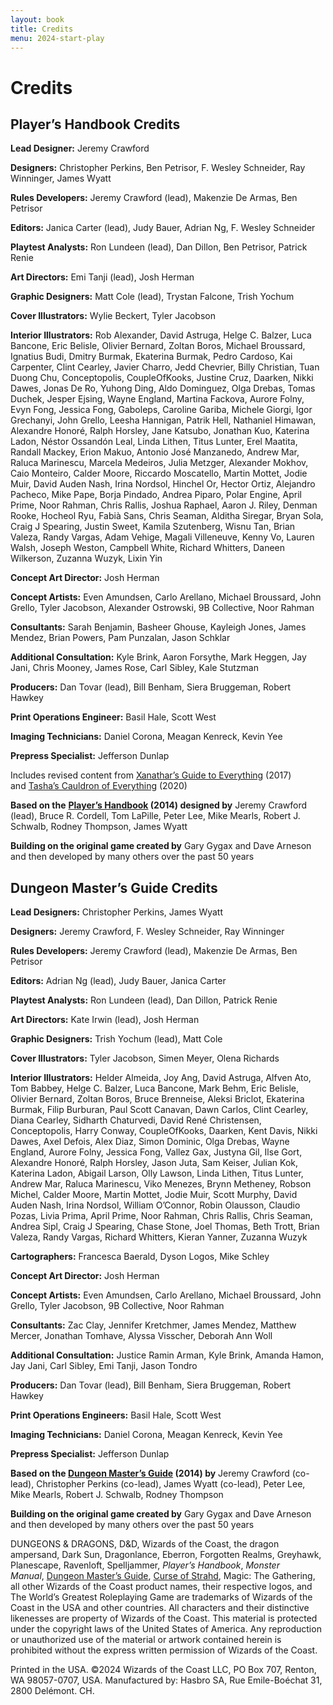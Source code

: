 ```yaml
---
layout: book
title: Credits
menu: 2024-start-play
---
```


# Credits

## [](https://www.dndbeyond.com/sources/dnd/free-rules/credits#PlayersHandbookCredits)Player’s Handbook Credits

**Lead Designer:** Jeremy Crawford

**Designers:** Christopher Perkins, Ben Petrisor, F. Wesley Schneider, Ray Winninger, James Wyatt

**Rules Developers:** Jeremy Crawford (lead), Makenzie De Armas, Ben Petrisor

**Editors:** Janica Carter (lead), Judy Bauer, Adrian Ng, F. Wesley Schneider

**Playtest Analysts:** Ron Lundeen (lead), Dan Dillon, Ben Petrisor, Patrick Renie

**Art Directors:** Emi Tanji (lead), Josh Herman

**Graphic Designers:** Matt Cole (lead), Trystan Falcone, Trish Yochum

**Cover Illustrators:** Wylie Beckert, Tyler Jacobson

**Interior Illustrators:** Rob Alexander, David Astruga, Helge C. Balzer, Luca Bancone, Eric Belisle, Olivier Bernard, Zoltan Boros, Michael Broussard, Ignatius Budi, Dmitry Burmak, Ekaterina Burmak, Pedro Cardoso, Kai Carpenter, Clint Cearley, Javier Charro, Jedd Chevrier, Billy Christian, Tuan Duong Chu, Conceptopolis, CoupleOfKooks, Justine Cruz, Daarken, Nikki Dawes, Jonas De Ro, Yuhong Ding, Aldo Dominguez, Olga Drebas, Tomas Duchek, Jesper Ejsing, Wayne England, Martina Fackova, Aurore Folny, Evyn Fong, Jessica Fong, Gaboleps, Caroline Gariba, Michele Giorgi, Igor Grechanyi, John Grello, Leesha Hannigan, Patrik Hell, Nathaniel Himawan, Alexandre Honoré, Ralph Horsley, Jane Katsubo, Jonathan Kuo, Katerina Ladon, Néstor Ossandón Leal, Linda Lithen, Titus Lunter, Erel Maatita, Randall Mackey, Erion Makuo, Antonio José Manzanedo, Andrew Mar, Raluca Marinescu, Marcela Medeiros, Julia Metzger, Alexander Mokhov, Caio Monteiro, Calder Moore, Riccardo Moscatello, Martin Mottet, Jodie Muir, David Auden Nash, Irina Nordsol, Hinchel Or, Hector Ortiz, Alejandro Pacheco, Mike Pape, Borja Pindado, Andrea Piparo, Polar Engine, April Prime, Noor Rahman, Chris Rallis, Joshua Raphael, Aaron J. Riley, Denman Rooke, Hocheol Ryu, Fabià Sans, Chris Seaman, Alditha Siregar, Bryan Sola, Craig J Spearing, Justin Sweet, Kamila Szutenberg, Wisnu Tan, Brian Valeza, Randy Vargas, Adam Vehige, Magali Villeneuve, Kenny Vo, Lauren Walsh, Joseph Weston, Campbell White, Richard Whitters, Daneen Wilkerson, Zuzanna Wuzyk, Lixin Yin

**Concept Art Director:** Josh Herman

**Concept Artists:** Even Amundsen, Carlo Arellano, Michael Broussard, John Grello, Tyler Jacobson, Alexander Ostrowski, 9B Collective, Noor Rahman

  
  

**Consultants:** Sarah Benjamin, Basheer Ghouse, Kayleigh Jones, James Mendez, Brian Powers, Pam Punzalan, Jason Schklar

**Additional Consultation:** Kyle Brink, Aaron Forsythe, Mark Heggen, Jay Jani, Chris Mooney, James Rose, Carl Sibley, Kale Stutzman

  
  

**Producers:** Dan Tovar (lead), Bill Benham, Siera Bruggeman, Robert Hawkey

**Print Operations Engineer:** Basil Hale, Scott West

**Imaging Technicians:** Daniel Corona, Meagan Kenreck, Kevin Yee

**Prepress Specialist:** Jefferson Dunlap

Includes revised content from [Xanathar’s Guide to Everything](https://www.dndbeyond.com/sources/dnd/xgte) (2017) and [Tasha’s Cauldron of Everything](https://www.dndbeyond.com/sources/dnd/tcoe) (2020)

**Based on the** **[Player’s Handbook](https://www.dndbeyond.com/sources/dnd/phb-2014) (2014) designed by** Jeremy Crawford (lead), Bruce R. Cordell, Tom LaPille, Peter Lee, Mike Mearls, Robert J. Schwalb, Rodney Thompson, James Wyatt

**Building on the original game created by** Gary Gygax and Dave Arneson and then developed by many others over the past 50 years

## [](https://www.dndbeyond.com/sources/dnd/free-rules/credits#DungeonMastersGuideCredits)Dungeon Master’s Guide Credits

**Lead Designers:** Christopher Perkins, James Wyatt

**Designers:** Jeremy Crawford, F. Wesley Schneider, Ray Winninger

**Rules Developers:** Jeremy Crawford (lead), Makenzie De Armas, Ben Petrisor

**Editors:** Adrian Ng (lead), Judy Bauer, Janica Carter

**Playtest Analysts:** Ron Lundeen (lead), Dan Dillon, Patrick Renie

**Art Directors:** Kate Irwin (lead), Josh Herman

**Graphic Designers:** Trish Yochum (lead), Matt Cole

**Cover Illustrators:** Tyler Jacobson, Simen Meyer, Olena Richards

**Interior Illustrators:** Helder Almeida, Joy Ang, David Astruga, Alfven Ato, Tom Babbey, Helge C. Balzer, Luca Bancone, Mark Behm, Eric Belisle, Olivier Bernard, Zoltan Boros, Bruce Brenneise, Aleksi Briclot, Ekaterina Burmak, Filip Burburan, Paul Scott Canavan, Dawn Carlos, Clint Cearley, Diana Cearley, Sidharth Chaturvedi, David René Christensen, Conceptopolis, Harry Conway, CoupleOfKooks, Daarken, Kent Davis, Nikki Dawes, Axel Defois, Alex Diaz, Simon Dominic, Olga Drebas, Wayne England, Aurore Folny, Jessica Fong, Vallez Gax, Justyna Gil, Ilse Gort, Alexandre Honoré, Ralph Horsley, Jason Juta, Sam Keiser, Julian Kok, Katerina Ladon, Abigail Larson, Olly Lawson, Linda Lithen, Titus Lunter, Andrew Mar, Raluca Marinescu, Viko Menezes, Brynn Metheney, Robson Michel, Calder Moore, Martin Mottet, Jodie Muir, Scott Murphy, David Auden Nash, Irina Nordsol, William O’Connor, Robin Olausson, Claudio Pozas, Livia Prima, April Prime, Noor Rahman, Chris Rallis, Chris Seaman, Andrea Sipl, Craig J Spearing, Chase Stone, Joel Thomas, Beth Trott, Brian Valeza, Randy Vargas, Richard Whitters, Kieran Yanner, Zuzanna Wuzyk

**Cartographers:** Francesca Baerald, Dyson Logos, Mike Schley

**Concept Art Director:** Josh Herman

**Concept Artists:** Even Amundsen, Carlo Arellano, Michael Broussard, John Grello, Tyler Jacobson, 9B Collective, Noor Rahman

  
  

**Consultants:** Zac Clay, Jennifer Kretchmer, James Mendez, Matthew Mercer, Jonathan Tomhave, Alyssa Visscher, Deborah Ann Woll

**Additional Consultation:** Justice Ramin Arman, Kyle Brink, Amanda Hamon, Jay Jani, Carl Sibley, Emi Tanji, Jason Tondro

  
  

**Producers:** Dan Tovar (lead), Bill Benham, Siera Bruggeman, Robert Hawkey

**Print Operations Engineers:** Basil Hale, Scott West

**Imaging Technicians:** Daniel Corona, Meagan Kenreck, Kevin Yee

**Prepress Specialist:** Jefferson Dunlap

  
  

**Based on the [Dungeon Master’s Guide](https://www.dndbeyond.com/sources/dnd/dmg-2014) (2014) by** Jeremy Crawford (co-lead), Christopher Perkins (co-lead), James Wyatt (co-lead), Peter Lee, Mike Mearls, Robert J. Schwalb, Rodney Thompson

**Building on the original game created by** Gary Gygax and Dave Arneson and then developed by many others over the past 50 years

DUNGEONS & DRAGONS, D&D, Wizards of the Coast, the dragon ampersand, Dark Sun, Dragonlance, Eberron, Forgotten Realms, Greyhawk, Planescape, Ravenloft, Spelljammer, _Player’s Handbook_, _Monster Manual_, [Dungeon Master’s Guide](https://www.dndbeyond.com/sources/dnd/dmg-2024), [Curse of Strahd](https://www.dndbeyond.com/sources/dnd/cos), Magic: The Gathering, all other Wizards of the Coast product names, their respective logos, and The World’s Greatest Roleplaying Game are trademarks of Wizards of the Coast in the USA and other countries. All characters and their distinctive likenesses are property of Wizards of the Coast. This material is protected under the copyright laws of the United States of America. Any reproduction or unauthorized use of the material or artwork contained herein is prohibited without the express written permission of Wizards of the Coast.

Printed in the USA. ©2024 Wizards of the Coast LLC, PO Box 707, Renton, WA 98057-0707, USA. Manufactured by: Hasbro SA, Rue Emile-Boéchat 31, 2800 Delémont. CH.